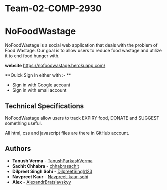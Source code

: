# Team-02-COMP-2930
# NoFoodWastage  

NoFoodWastage is a social web application that deals with the problem of Food Wastage. Our goal is to allow users to reduce food wastage and utilize it to end food hunger with.

**website** https://nofoodwastage.herokuapp.com/

**Quick Sign In either with :- **
* Sign in with Google account
* Sign in with email account


## Technical Specifications

NoFoodWastage allow users to track EXPIRY food, DONATE and SUGGEST something useful.

All html, css and javascript files are there in GitHub account.




## Authors
* **Tanush Verma** - [TanushParkashVerma](https://github.com/TanushParkashVerma)
* **Sachit Chhabra** - [chhabrasachit](https://github.com/chhabrasachit)
* **Dilpreet Singh Sohi** - [DilpreetSingh123](https://github.com/DilpreetSingh123)
* **Navpreet Kaur** - [Navpreet-kaur-sohi](https://github.com/Navpreet-kaur-sohi)
* **Alex** - [AlexandrBratslavskyy](https://github.com/AlexandrBratslavskyy)

